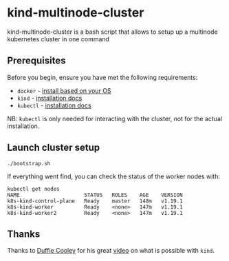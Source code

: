 # kind-multinode-cluster
kind-multinode-cluster is a bash script that allows to setup up a multinode kubernetes cluster in one command

## Prerequisites

Before you begin, ensure you have met the following requirements:
* `docker` - [install based on your OS](https://docs.docker.com/engine/install/debian/)
* `kind` - [installation docs](https://kind.sigs.k8s.io/docs/user/quick-start/)
* `kubectl` - [installation docs](https://kubernetes.io/docs/tasks/tools/install-kubectl/)

NB: `kubectl` is only needed for interacting with the cluster, not for the actual installation.


## Launch cluster setup

```
./bootstrap.sh
```

If everything went find, you can check the status of the worker nodes with:
```
kubectl get nodes
NAME                     STATUS   ROLES    AGE    VERSION
k8s-kind-control-plane   Ready    master   148m   v1.19.1
k8s-kind-worker          Ready    <none>   147m   v1.19.1
k8s-kind-worker2         Ready    <none>   147m   v1.19.1
```

## Thanks

Thanks to [Duffie Cooley](https://github.com/mauilion) for his great [video](https://k8s.work/cka-lab.mp4) on what is possible with `kind`.
